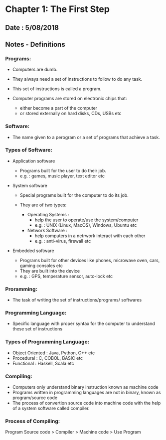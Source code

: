 # Chapter 1: The First Step

## Date : 5/08/2018

## Notes - Definitions

### Programs: 

  - Computers are dumb.
  - They always need a set of instructions to follow to do any task.
  - This set of instructions is called a program. 
  
  - Computer programs are stored on electronic chips that:
    - either become a part of the computer
    - or stored externally on hard disks, CDs, USBs etc

### Software: 
  
   - The name given to a perogram or a set of programs that achieve a task.

### Types of Software:

  - Application software
    
    - Programs built for the user to do their job.
    - e.g. : games, music player, text editor etc
      
  - System software
  
    - Special programs built for the computer to do its job. 
    - They are of two types: 
    
      - Operating Systems : 
          - help the user to operate/use the system/computer
          - e.g. : UNIX (Linux, MacOS), Windows,  Ubuntu etc
      - Network Software : 
          - help computers in a netrwork interact with each other
          - e.g. : anti-virus, firewall etc
         
  - Embedded software 
  
    - Programs built for other devices like phones, microwave oven, cars, gaming consoles etc
    - They are built into the device 
    - e.g. : GPS, temperature sensor, auto-lock etc 

### Proramming:
    
   - The task of writing the set of instructions/programs/ softwares 

### Programming Language: 

   - Specific language with proper syntax for the computer to understand these set of instructions

### Types of Programming Language:

  - Object Oriented : Java, Python, C++ etc
  - Procedural : C, COBOL, BASIC etc 
  - Functional : Haskell, Scala etc 
  
### Compiling:

  - Computers only understand binary instruction known as machine code
  - Programs written in programming languages are not in binary, known as program/source code
  - The process of convertion source code into machine code with the help of a system software called compiler. 
  
### Process of Compiling: 

  Program Source code > Compiler > Machine code > Use Program
     
    

